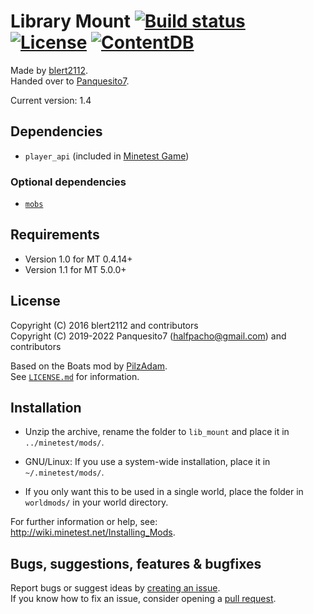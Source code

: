 # Library Mount [![Build status](https://github.com/minetest-mods/lib_mount/workflows/build/badge.svg)](https://github.com/minetest-mods/lib_mount/actions) [![License](https://img.shields.io/badge/license-LGPLv2.1%2B-blue.svg)](https://www.gnu.org/licenses/old-licenses/lgpl-2.1.en.html) [![ContentDB](https://content.minetest.net/packages/Panquesito7/lib_mount/shields/downloads/)](https://content.minetest.net/packages/Panquesito7/lib_mount/)

Made by [blert2112](https://github.com/blert2112).\
Handed over to [Panquesito7](https://github.com/Panquesito7).

Current version: 1.4

## Dependencies

- `player_api` (included in [Minetest Game](https://github.com/minetest/minetest_game))

### Optional dependencies

- [`mobs`](https://notabug.org/TenPlus1/mobs_redo)

## Requirements

- Version 1.0 for MT 0.4.14+
- Version 1.1 for MT 5.0.0+

## License

Copyright (C) 2016 blert2112 and contributors\
Copyright (C) 2019-2022 Panquesito7 (halfpacho@gmail.com) and contributors

Based on the Boats mod by [PilzAdam](https://github.com/PilzAdam).\
See [`LICENSE.md`](LICENSE.md) for information.

## Installation

- Unzip the archive, rename the folder to `lib_mount` and place it in `../minetest/mods/`.

- GNU/Linux: If you use a system-wide installation, place it in `~/.minetest/mods/`.

- If you only want this to be used in a single world, place the folder in `worldmods/` in your world directory.

For further information or help, see:\
<http://wiki.minetest.net/Installing_Mods>.

## Bugs, suggestions, features & bugfixes

Report bugs or suggest ideas by [creating an issue](https://github.com/minetest-mods/lib_mount/issues/new).\
If you know how to fix an issue, consider opening a [pull request](https://github.com/minetest-mods/lib_mount/compare).
